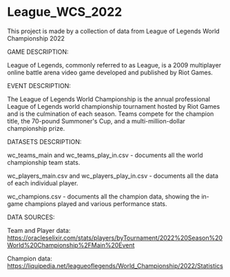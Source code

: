 # League_WCS_2022
This project is made by a collection of data from League of Legends World Championship 2022

GAME DESCRIPTION:

League of Legends, commonly referred to as League, is a 2009 multiplayer online battle arena video game developed and published by Riot Games.

EVENT DESCRIPTION:

The League of Legends World Championship is the annual professional League of Legends world championship tournament hosted by Riot Games and is the culmination of each season. Teams compete for the champion title, the 70-pound Summoner's Cup, and a multi-million-dollar championship prize.

DATASETS DESCRIPTION:

wc_teams_main and wc_teams_play_in.csv - documents all the world championship team stats.

wc_players_main.csv and wc_players_play_in.csv - documents all the data of each individual player.

wc_champions.csv - documents all the champion data, showing the in-game champions played and various performance stats.

DATA SOURCES:

Team and Player data: https://oracleselixir.com/stats/players/byTournament/2022%20Season%20World%20Championship%2FMain%20Event

Champion data: https://liquipedia.net/leagueoflegends/World_Championship/2022/Statistics

